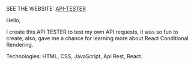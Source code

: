 SEE THE WEBSITE: [API-TESTER](https://api-tester-b9e21.web.app/)

Hello,

I create this API TESTER to test my own API requests, it was so fun to create, also, gave me a chance for learning more about React Conditional Rendering.

Technologies: HTML, CSS, JavaScript, Api Rest, React.


